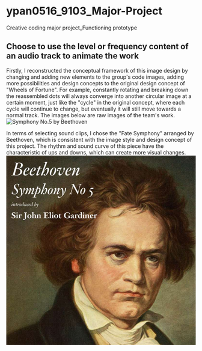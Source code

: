 # ypan0516_9103_Major-Project
Creative coding major project_Functioning prototype

## Choose to use the level or frequency content of an audio track to animate the work
Firstly, I reconstructed the conceptual framework of this image design by changing and adding new elements to the group's code images, adding more possibilities and design concepts to the original design concept of "Wheels of Fortune". For example, constantly rotating and breaking down the reassembled dots will always converge into another circular image at a certain moment, just like the "cycle" in the original concept, where each cycle will continue to change, but eventually it will still move towards a normal track. The images below are raw images of the team's work.
![Symphony No.5 by Beethoven](readmeimages/Image2.jpg)

In terms of selecting sound clips, I chose the "Fate Symphony" arranged by Beethoven, which is consistent with the image style and design concept of this project. The rhythm and sound curve of this piece have the characteristic of ups and downs, which can create more visual changes.
![Symphony No.5 by Beethoven](readmeimages/Image1.jpg)

## 

